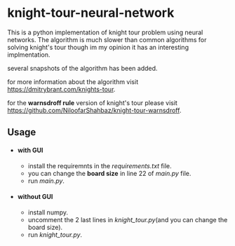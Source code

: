 # knight-tour-neural-network
This is a python implementation of knight tour problem using neural networks. The algorithm is much slower than common algorithms for solving knight's tour though im my opinion it has an interesting implmentation.

several snapshots of the algorithm has been added.

for more information about the algorithm visit https://dmitrybrant.com/knights-tour.

for the **warnsdroff rule** version of knight's tour please visit https://github.com/NiloofarShahbaz/knight-tour-warnsdroff.

## Usage
- #### with GUI
    - install the requiremnts in the *requirements.txt* file.
    - you can change the **board size** in line 22 of *main.py* file.
    - run *main.py*.
- #### without GUI
    - install numpy.
    - uncomment the 2 last lines in *knight_tour.py*(and you can change the board size).
    - run *knight_tour.py*.
    
